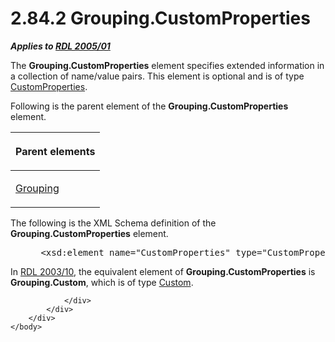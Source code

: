<html dir="LTR" xmlns:mshelp="http://msdn.microsoft.com/mshelp" xmlns:ddue="http://ddue.schemas.microsoft.com/authoring/2003/5" xmlns:xlink="http://www.w3.org/1999/xlink" xmlns:tool="http://www.microsoft.com/tooltip">
    <head>
        <meta http-equiv="Content-Type" content="text/html; CHARSET=utf-8"></meta>
        <meta name="save" content="history"></meta>
        <title>2.84.2 Grouping.CustomProperties</title>
        <xml>
            <mshelp:toctitle title="2.84.2 Grouping.CustomProperties"></mshelp:toctitle>
            <mshelp:rltitle title="[MS-RDL]: Grouping.CustomProperties"></mshelp:rltitle>
            <mshelp:keyword index="A" term="b30db43f-7001-48ae-a73d-defd3b2fe59a"></mshelp:keyword>
            <mshelp:attr name="DCSext.ContentType" value="open specification"></mshelp:attr>
            <mshelp:attr name="AssetID" value="b30db43f-7001-48ae-a73d-defd3b2fe59a"></mshelp:attr>
            <mshelp:attr name="TopicType" value="kbRef"></mshelp:attr>
            <mshelp:attr name="DCSext.Title" value="[MS-RDL]: Grouping.CustomProperties" />
        </xml>
    </head>
    <body>
        <div id="header">
            <h1 class="heading">2.84.2 Grouping.CustomProperties</h1>
        </div>
        <div id="mainSection">
            <div id="mainBody">
                <div id="allHistory" class="saveHistory"></div>
                <div id="sectionSection0" class="section" name="collapseableSection">
                    

<p><b><i>Applies to </i></b><a href="3ebe2912-4958-4832-b391-cad1f5e13338.md"><b><i>RDL 2005/01</i></b></a></p>

<p>The <b>Grouping.CustomProperties</b> element specifies
extended information in a collection of name/value pairs. This element is
optional and is of type <a href="93994776-7d8e-4cf2-932f-9c085f3deaf8.md">CustomProperties</a>.</p>

<p>Following is the parent element of the <b>Grouping.CustomProperties</b>
element.</p>

<table>
 <thead>
  <tr>
   <th>
   <p>Parent elements</p>
   </th>
  </tr>
 </thead>
 <tr>
  <td>
  <p><a href="7d574154-eefe-4fc1-8b78-3a18b9350e87.md">Grouping</a>
  </p>
  </td>
 </tr>
</table>

<p>The following is the XML Schema definition of the <b>Grouping.CustomProperties</b>
element.           </p>

<dl>
<dd>
<div><pre> &lt;xsd:element name=&quot;CustomProperties&quot; type=&quot;CustomPropertiesType&quot; minOccurs=&quot;0&quot; /&gt;
</pre></div>
</dd></dl>

<p>In <a href="a7e2ad00-07c8-4f6d-80ab-3ad55df7b233.md">RDL 2003/10</a>,
the equivalent element of <b>Grouping.CustomProperties</b> is <b>Grouping.Custom</b>,
which is of type <a href="f53f2f76-9d8a-4fba-a430-d2131c2f8060.md">Custom</a>.</p>


                </div>
            </div>
        </div>
    </body>
</html>